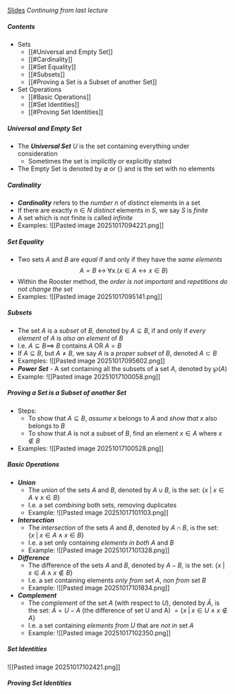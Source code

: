 [Slides](https://ele.exeter.ac.uk/pluginfile.php/5375793/mod_resource/content/0/Handouts.pdf)
*Continuing from last lecture*


##### Contents
 - Sets
	 - [[#Universal and Empty Set]]
	 - [[#Cardinality]]
	 - [[#Set Equality]]
	 - [[#Subsets]]
	 - [[#Proving a Set is a Subset of another Set]]
 - Set Operations
	 - [[#Basic Operations]]
	 - [[#Set Identities]]
	 - [[#Proving Set Identities]]


##### Universal and Empty Set
 - The ***Universal Set*** $U$ is the set containing everything under consideration
	 - Sometimes the set is implicitly or explicitly stated
 - The Empty Set is denoted by $\emptyset$ or $\{\}$ and is the set with no elements


##### Cardinality
 - ***Cardinality*** refers to the *number* $n$ of *distinct* elements in a set
 - If there are exactly $n \in N$ *distinct* elements in $S$, we say $S$ is *finite*
 - A set which is not finite is called *infinite*
 - Examples: ![[Pasted image 20251017094221.png]]


##### Set Equality
 - Two sets $A$ and $B$ are *equal* if and only if they have the *same elements*
$$
A=B \; \leftrightarrow \; \forall x. (x \in A \leftrightarrow x \in B)
$$
 - Within the Rooster method, the *order is not important* and *repetitions do not change the set*
 - Examples: ![[Pasted image 20251017095141.png]]


##### Subsets
 - The set $A$ is a *subset* of $B$, denoted by $A \subseteq B$, if and only if *every element* of $A$ is *also an element* of $B$
 - I.e. $A \subseteq B \implies$ $B$ contains $A$ OR $A=B$
 - If $A \subseteq B$, but $A \not= B$, we say $A$ is a *proper subset* of $B$, denoted $A \subset B$
 - Examples: ![[Pasted image 20251017095602.png]]
 - ***Power Set*** - A set containing all the subsets of a set $A$, denoted by $\wp (A)$
 - Example: ![[Pasted image 20251017100058.png]]


##### Proving a Set is a Subset of another Set
 - Steps:
	 - To show that $A \subseteq B$, *assume* $x$ belongs to $A$ and *show that* $x$ also belongs to $B$
	 - To show that $A$ is not a subset of $B$, find an element $x \in A$ where $x \notin B$
 - Examples: ![[Pasted image 20251017100528.png]]


##### Basic Operations
 - ***Union***
	 - The *union* of the sets $A$ and $B$, denoted by $A \cup B$, is the set: $\{x \; | \; x \in A \; \lor \; x \in B\}$
	 - I.e. a set *combining* both sets, removing duplicates
	 - Example: ![[Pasted image 20251017101103.png]]
 - ***Intersection***
	 - The *intersection* of the sets $A$ and $B$, denoted by $A \cap B$, is the set: $\{x \; | \; x \in A \; \land \; x \in B\}$
	 - I.e. a set only containing *elements in both* $A$ and $B$
	 - Example: ![[Pasted image 20251017101328.png]]
 - ***Difference***
	 - The difference of the sets $A$ and $B$, denoted by $A - B$, is the set: $\{x \; | \; x \in A \; \land \; x \notin B\}$
	 - I.e. a set containing elements *only from* set $A$, *non from* set $B$
	 - Example: ![[Pasted image 20251017101834.png]]
 - ***Complement***
	 - The *complement* of the set $A$ (with respect to $U$), denoted by $\bar A$, is the set: $\bar A = U - A \text{ (the difference of set U and A) } = \{x \; | \; x \in U \; \land \; x \notin A\}$
	 - I.e. a set containing *elements from* $U$ that are *not in* set $A$
	 - Example: ![[Pasted image 20251017102350.png]]


##### Set Identities
![[Pasted image 20251017102421.png]]


##### Proving Set Identities




